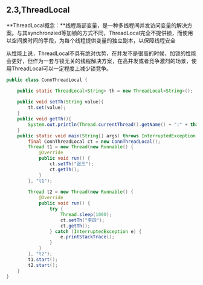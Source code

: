 ## 2.3,ThreadLocal

**ThreadLocal概念：**线程局部变量，是一种多线程间并发访问变量的解决方案。与其synchronzied等加锁的方式不同，ThreadLocal完全不提供锁，而使用以空间换时间的手段，为每个线程提供变量的独立副本，以保障线程安全

从性能上说，ThreadLocal不具有绝对优势，在并发不是很高的时候，加锁的性能会更好，但作为一套与锁无关的线程解决方案，在高并发或者竞争激烈的场景，使用ThreadLocal可以一定程度上减少锁竞争。

```java
public class ConnThreadLocal {

	public static ThreadLocal<String> th = new ThreadLocal<String>();
	
	public void setTh(String value){
		th.set(value);
	}
	public void getTh(){
		System.out.println(Thread.currentThread().getName() + ":" + this.th.get());
	}
	public static void main(String[] args) throws InterruptedException {
		final ConnThreadLocal ct = new ConnThreadLocal();
		Thread t1 = new Thread(new Runnable() {
			@Override
			public void run() {
				ct.setTh("张三");
				ct.getTh();
			}
		}, "t1");
		
		Thread t2 = new Thread(new Runnable() {
			@Override
			public void run() {
				try {
					Thread.sleep(1000);
					ct.setTh("李四");
					ct.getTh();
				} catch (InterruptedException e) {
					e.printStackTrace();
				}
			}
		}, "t2");
		t1.start();
		t2.start();
	}
}
```

